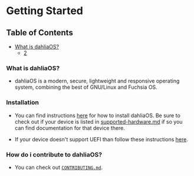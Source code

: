 # Getting Started

## Table of Contents
 - [What is dahliaOS?](#1)
   - [2](#2)

### What is dahliaOS?

- dahliaOS is a modern, secure, lightweight and responsive operating system, combining the best of GNU/Linux and Fuchsia OS.

### Installation

- You can find instructions [here](run%20dahliaOS/x86_64-efi.md) for how to install dahliaOS. Be sure to check out if your device is listed in [supported-hardware.md](supported-hardware.md)
if so you can find documentation for that device there.

- If your device doesn't support UEFI than follow these instructions [here](run%20dahliaOS/x886_64-legacy.md).

### How do i contribute to dahliaOS?

- You can check out [`CONTRIBUTING.md`](.github/CONTRIBUTING.md).
